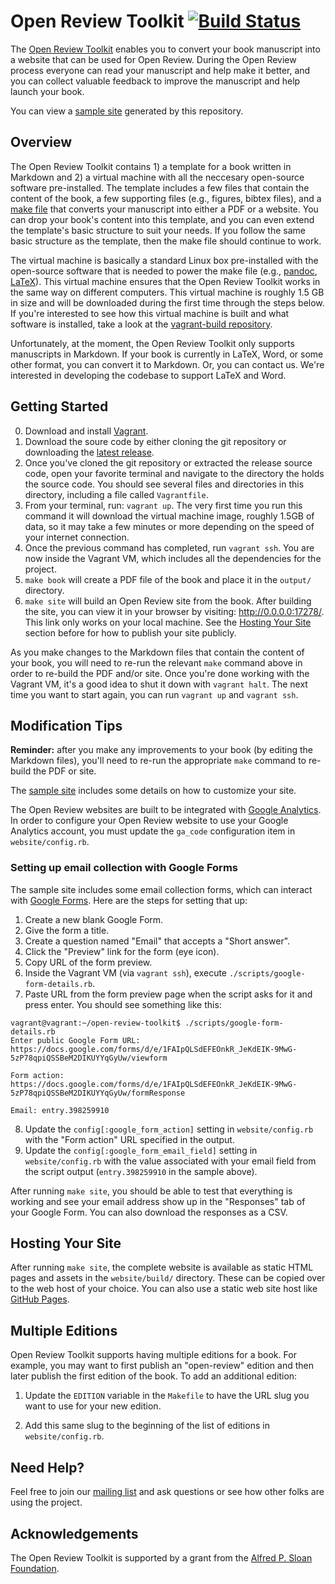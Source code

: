 # Open Review Toolkit [![Build Status](https://travis-ci.org/open-review-toolkit/open-review-toolkit.svg?branch=master)](https://travis-ci.org/open-review-toolkit/open-review-toolkit)

The [Open Review Toolkit](http://www.openreviewtoolkit.org/) enables you to convert your book manuscript into a website that can be used for Open Review. During the Open Review process everyone can read your manuscript and help make it better, and you can collect valuable feedback to improve the manuscript and help launch your book.

You can view a [sample site](http://sample.openreviewtoolkit.org/) generated by this repository.

## Overview

The Open Review Toolkit contains 1) a template for a book written in Markdown and 2) a virtual machine with all the neccesary open-source software pre-installed.  The template includes a few files that contain the content of the book, a few supporting files (e.g., figures, bibtex files), and a [make file](https://swcarpentry.github.io/make-novice/) that converts your manuscript into either a PDF or a website.  You can drop your book's content into this template, and you can even extend the template's basic structure to suit your needs.  If you follow the same basic structure as the template, then the make file should continue to work.  

The virtual machine is basically a standard Linux box pre-installed with the open-source software that is needed to power the make file (e.g., [pandoc](http://pandoc.org/), [LaTeX](https://www.latex-project.org/)).  This virtual machine ensures that the Open Review Toolkit works in the same way on different computers. This virtual machine is roughly 1.5 GB in size and will be downloaded during the first time through the steps below. If you're interested to see how this virtual machine is built and what software is installed, take a look at the [vagrant-build repository](https://github.com/open-review-toolkit/vagrant-build).

Unfortunately, at the moment, the Open Review Toolkit only supports manuscripts in Markdown.  If your book is currently in LaTeX, Word, or some other format, you can convert it to Markdown.  Or, you can contact us.  We're interested in developing the codebase to support LaTeX and Word.

## Getting Started

0. Download and install [Vagrant](https://www.vagrantup.com/).
1. Download the soure code by either cloning the git repository or downloading the [latest release](https://github.com/open-review-toolkit/open-review-toolkit/releases/latest).
2. Once you've cloned the git repository or extracted the release source code, open your favorite terminal and navigate to the directory the holds the source code. You should see several files and directories in this directory, including a file called `Vagrantfile`.
3. From your terminal, run: `vagrant up`. The very first time you run this command it will download the virtual machine image, roughly 1.5GB of data, so it may take a few minutes or more depending on the speed of your internet connection.
4. Once the previous command has completed, run `vagrant ssh`. You are now inside the Vagrant VM, which includes all the dependencies for the project.
5. `make book` will create a PDF file of the book and place it in the `output/` directory.
6. `make site` will build an Open Review site from the book. After building the site, you can view it in your browser by visiting: http://0.0.0.0:17278/. This link only works on your local machine. See the [Hosting Your Site](#hosting-your-site) section before for how to publish your site publicly.

As you make changes to the Markdown files that contain the content of your book, you will need to re-run the relevant `make` command above in order to re-build the PDF and/or site. Once you're done working with the Vagrant VM, it's a good idea to shut it down with `vagrant halt`. The next time you want to start again, you can run `vagrant up` and `vagrant ssh`.

## Modification Tips

**Reminder:** after you make any improvements to your book (by editing the Markdown files), you'll need to re-run the appropriate `make` command to re-build the PDF or site.

The [sample site](http://sample.openreviewtoolkit.org/) includes some details on how to customize your site.

The Open Review websites are built to be integrated with [Google Analytics](https://www.google.com/analytics/). In order to configure your Open Review website to use your Google Analytics account, you must update the `ga_code` configuration item in `website/config.rb`.

### Setting up email collection with Google Forms

The sample site includes some email collection forms, which can interact with [Google Forms](https://www.google.com/forms/about/). Here are the steps for setting that up:

1. Create a new blank Google Form.
2. Give the form a title.
3. Create a question named "Email" that accepts a "Short answer".
4. Click the "Preview" link for the form (eye icon).
5. Copy URL of the form preview.
6. Inside the Vagrant VM (via `vagrant ssh`), execute `./scripts/google-form-details.rb`.
7. Paste URL from the form preview page when the script asks for it and press enter. You should see something like this:
  ```
vagrant@vagrant:~/open-review-toolkit$ ./scripts/google-form-details.rb 
Enter public Google Form URL: https://docs.google.com/forms/d/e/1FAIpQLSdEFEOnkR_JeKdEIK-9MwG-5zP78qpiQSSBeM2DIKUYYqGyUw/viewform

Form action: https://docs.google.com/forms/d/e/1FAIpQLSdEFEOnkR_JeKdEIK-9MwG-5zP78qpiQSSBeM2DIKUYYqGyUw/formResponse

Email: entry.398259910
  ```
8. Update the `config[:google_form_action]` setting in `website/config.rb` with the "Form action" URL specified in the output.
9. Update the `config[:google_form_email_field]` setting in `website/config.rb` with the value associated with your email field from the script output (`entry.398259910` in the sample above).

After running `make site`, you should be able to test that everything is working and see your email address show up in the "Responses" tab of your Google Form. You can also download the responses as a CSV.

## Hosting Your Site

After running `make site`, the complete website is available as static HTML pages and assets in the `website/build/` directory. These can be copied over to the web host of your choice. You can also use a static web site host like [GitHub Pages](https://pages.github.com/).

## Multiple Editions

Open Review Toolkit supports having multiple editions for a book. For example,
you may want to first publish an "open-review" edition and then later publish
the first edition of the book. To add an additional edition:

1. Update the `EDITION` variable in the `Makefile` to have the URL slug you
   want to use for your new edition.

2. Add this same slug to the beginning of the list of editions in
   `website/config.rb`.

## Need Help?

Feel free to join our [mailing list](https://groups.google.com/forum/#!forum/open-review-toolkit) and ask questions or see how other folks are using the project.

## Acknowledgements

The Open Review Toolkit is supported by a grant from the [Alfred P. Sloan Foundation](http://www.sloan.org).
